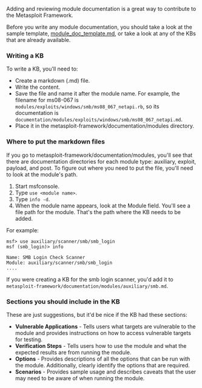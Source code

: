 Adding and reviewing module documentation is a great way to contribute to the Metasploit Framework. 

Before you write any module documentation, you should take a look at the sample template, [module_doc_template.md](https://github.com/rapid7/metasploit-framework/blob/master/documentation/modules/module_doc_template.md), or take a look at any of the KBs that are already available.

### Writing a KB

To write a KB, you'll need to:

* Create a markdown (.md) file.
* Write the content.
* Save the file and name it after the module name. For example, the filename for ms08-067 is `modules/exploits/windows/smb/ms08_067_netapi.rb`, so its documentation is `documentation/modules/exploits/windows/smb/ms08_067_netapi.md`.
* Place it in the metasploit-framework/documentation/modules directory.

### Where to put the markdown files

If you go to metasploit-framework/documentation/modules, you'll see that there are documentation directories for each module type: auxiliary, exploit, payload, and post. To figure out where you need to put the file, you'll need to look at the module's path. 

 1. Start msfconsole.
 2. Type `use <module name>`.
 3. Type `info -d`.
 4. When the module name appears, look at the Module field. You'll see a file path for the module. That's the path where the KB needs to be added. 

For example:

```
msf> use auxiliary/scanner/smb/smb_login
msf (smb_login)> info

Name: SMB Login Check Scanner
Module: auxiliary/scanner/smb/smb_login
....
```

If you were creating a KB for the smb login scanner, you'd add it to `metasploit-framework/documentation/modules/auxiliary/smb.md`. 

### Sections you should include in the KB

These are just suggestions, but it'd be nice if the KB had these sections:

 - **Vulnerable Applications** - Tells users what targets are vulnerable to the module and provides instructions on how to access vulnerable targets for testing.  
 - **Verification Steps** - Tells users how to use the module and what the expected results are from running the module. 
 - **Options** - Provides descriptions of all the options that can be run with the module. Additionally, clearly identify the options that are required. 
 - **Scenarios** - Provides sample usage and describes caveats that the user may need to be aware of when running the module.